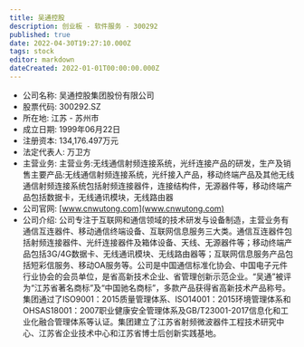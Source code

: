```yaml
---
title: 吴通控股
description: 创业板 - 软件服务 - 300292
published: true
date: 2022-04-30T19:27:10.000Z
tags: stock
editor: markdown
dateCreated: 2022-01-01T00:00:00.000Z
---
```


- 公司名称: 吴通控股集团股份有限公司
- 股票代码: 300292.SZ
- 所在地: 江苏 - 苏州市
- 成立日期: 1999年06月22日
- 注册资本: 134,176.497万元
- 法定代表人: 万卫方
- 主营业务: 主营业务:无线通信射频连接系统，光纤连接产品的研发，生产及销售主要产品:无线通信射频连接系统，光纤接入产品，移动终端产品及其他无线通信射频连接系统包括射频连接器件，连接结构件，无源器件等，移动终端产品包括数据卡，无线通讯模块，无线路由器
- 公司官网: [www.cnwutong.com](www.cnwutong.com)
- 公司介绍: 公司专注于互联网和通信领域的技术研发与设备制造，主营业务有通信互连器件、移动通信终端设备、互联网信息服务三大类。通信互连器件包括射频连接器件、光纤连接器件及箱体设备、天线、无源器件等；移动终端产品包括3G/4G数据卡、无线通讯模块、无线路由器等；互联网信息服务产品包括短彩信服务、移动OA服务等。公司是中国通信标准化协会、中国电子元件行业协会的会员单位，是省高新技术企业、省管理创新示范企业。“吴通”被评为“江苏省著名商标”及“中国驰名商标”，多款产品获得省高新技术产品称号。集团通过了ISO9001：2015质量管理体系、ISO14001：2015环境管理体系和OHSAS18001：2007职业健康安全管理体系及GB/T23001-2017信息化和工业化融合管理体系等认证。集团建立了江苏省射频微波器件工程技术研究中心、江苏省企业技术中心和江苏省博士后创新实践基地。


